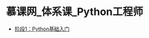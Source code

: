 <!--
 * @Description: 
 * @Author: neozhang
 * @Date: 2022-04-05 18:28:54
 * @LastEditors: neozhang
 * @LastEditTime: 2022-04-05 19:23:57
-->
# 慕课网_体系课_Python工程师  

- [阶段1：Python基础入门]()  
